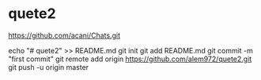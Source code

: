 # quete2


https://github.com/acani/Chats.git

echo "# quete2" >> README.md
git init
git add README.md
git commit -m "first commit"
git remote add origin https://github.com/alem972/quete2.git
git push -u origin master
